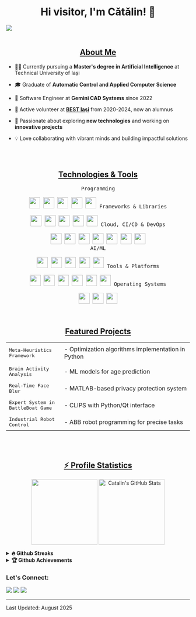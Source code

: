<h1 align="center">Hi visitor, I'm Cătălin! 👋</h1>
<img src="https://user-images.githubusercontent.com/77922144/165688795-9630989c-6bff-4756-9d73-c8d031f1fd8e.svg"/>
<br><br>

<h2 align="center"><u>About Me</u></h2>
<p align="center">

 - 👨‍🎓 Currently pursuing a **Master's degree in Artificial Intelligence** at Technical University of Iași
 
 - 🎓 Graduate of **Automatic Control and Applied Computer Science**
 
 - 💼 Software Engineer at **Gemini CAD Systems** since 2022
 
 - 🌟 Active volunteer at <a href="https://bestis.ro/">**BEST Iași**</a> from 2020-2024, now an alumnus
 
 - 🌱 Passionate about exploring **new technologies** and working on **innovative projects**
 
 - 💡 Love collaborating with vibrant minds and building impactful solutions

</p>
<br>
<br>

<h2 align="center"><u>Technologies & Tools</u></h2>
<p align="center">
  <kbd>
  <kbd>Programming</kbd><br><br>
    <img width="30px" src="https://cdn.jsdelivr.net/gh/devicons/devicon/icons/cplusplus/cplusplus-original.svg" />
    <img width="30px" src="https://cdn.jsdelivr.net/gh/devicons/devicon/icons/rust/rust-original.svg" />
    <img width="30px" src="https://cdn.jsdelivr.net/gh/devicons/devicon/icons/python/python-original.svg" />
    <img width="30px" src="https://cdn.jsdelivr.net/gh/devicons/devicon/icons/java/java-original.svg" />
    <img width="30px" src="https://cdn.jsdelivr.net/gh/devicons/devicon/icons/matlab/matlab-original.svg" />
  </kbd>
  <kbd>
  <kbd>Frameworks & Libraries</kbd><br><br>
    <img width="30px" src="https://cdn.jsdelivr.net/gh/devicons/devicon/icons/qt/qt-original.svg" />
    <img width="30px" src="https://cdn.jsdelivr.net/gh/devicons/devicon/icons/react/react-original.svg" />
    <img width="30px" src="https://cdn.jsdelivr.net/gh/devicons/devicon/icons/flask/flask-original.svg" />
    <img width="30px" src="https://cdn.jsdelivr.net/gh/devicons/devicon/icons/opencv/opencv-original.svg" />
    <img width="30px" src="https://cdn.jsdelivr.net/gh/devicons/devicon/icons/hadoop/hadoop-original.svg" />
  </kbd>
  <kbd>
  <kbd>Cloud, CI/CD & DevOps</kbd><br><br>
    <img width="30px" src="https://cdn.jsdelivr.net/gh/devicons/devicon/icons/docker/docker-original.svg" />
    <img width="30px" src="https://cdn.jsdelivr.net/gh/devicons/devicon/icons/amazonwebservices/amazonwebservices-original.svg" />
    <img width="30px" src="https://cdn.jsdelivr.net/gh/devicons/devicon/icons/firebase/firebase-plain.svg" />
    <img width="30px" src="https://cdn.jsdelivr.net/gh/devicons/devicon/icons/jenkins/jenkins-original.svg" />
    <img width="30px" src="https://cdn.jsdelivr.net/gh/devicons/devicon/icons/vercel/vercel-original.svg" />
    <img width="30px" src="https://cdn.jsdelivr.net/gh/devicons/devicon/icons/git/git-original.svg" />
    <img width="30px" src="https://cdn.jsdelivr.net/gh/devicons/devicon/icons/gitlab/gitlab-original.svg" />
  </kbd>
  <br>
  <kbd>
  <kbd>AI/ML</kbd><br><br>
    <img width="30px" src="https://cdn.jsdelivr.net/gh/devicons/devicon/icons/pytorch/pytorch-original.svg" />
    <img width="30px" src="https://cdn.jsdelivr.net/gh/devicons/devicon/icons/tensorflow/tensorflow-original.svg" />
    <img width="30px" src="https://cdn.jsdelivr.net/gh/devicons/devicon/icons/scikitlearn/scikitlearn-original.svg" />
    <img width="30px" src="https://cdn.jsdelivr.net/gh/devicons/devicon/icons/numpy/numpy-original.svg" />
    <img width="30px" src="https://cdn.jsdelivr.net/gh/devicons/devicon/icons/pandas/pandas-original.svg" />
  </kbd>
  <kbd>
  <kbd>Tools & Platforms</kbd><br><br>
    <img width="30px" src="https://cdn.jsdelivr.net/gh/devicons/devicon/icons/vscode/vscode-original.svg" />
    <img width="30px" src="https://cdn.jsdelivr.net/gh/devicons/devicon/icons/jupyter/jupyter-original.svg" />
    <img width="30px" src="https://cdn.jsdelivr.net/gh/devicons/devicon/icons/googlecolab/googlecolab-original.svg" />
    <img width="30px" src="https://cdn.jsdelivr.net/gh/devicons/devicon/icons/jira/jira-original.svg" />
    <img width="30px" src="https://cdn.jsdelivr.net/gh/devicons/devicon/icons/wordpress/wordpress-original.svg" />
    <img width="30px" src="https://cdn.jsdelivr.net/gh/devicons/devicon/icons/filezilla/filezilla-plain.svg" />
  </kbd>
  <kbd>
  <kbd>Operating Systems</kbd><br><br>
    <img width="30px" src="https://cdn.jsdelivr.net/gh/devicons/devicon/icons/linux/linux-original.svg" />
    <img width="30px" src="https://cdn.jsdelivr.net/gh/devicons/devicon/icons/windows8/windows8-original.svg" />
    <img width="30px" src="https://cdn.jsdelivr.net/gh/devicons/devicon/icons/apple/apple-original.svg" />
  </kbd>
</p>

<br>

<h2 align="center"><u>Featured Projects</u></h2>
<p align="center">
  <table align="center" style="border-collapse: collapse; border: none; width: 100%;">
    <tr>
      <td align="left" style="border: none; padding: 8px; width: 30%;">
        <kbd>Meta-Heuristics Framework</kbd>
      </td>
      <td align="left" style="border: none; padding: 8px; width: 70%;">
        - Optimization algorithms implementation in Python
      </td>
    </tr>
   <tr>
      <td align="left" style="border: none; padding: 8px; width: 30%;">
        <kbd>Brain Activity Analysis</kbd>
      </td>
      <td align="left" style="border: none; padding: 8px; width: 70%;">
        - ML models for age prediction
      </td>
    </tr>
    <tr>
      <td align="left" style="border: none; padding: 8px; width: 30%;">
        <kbd>Real-Time Face Blur</kbd>
      </td>
      <td align="left" style="border: none; padding: 8px; width: 70%;">
        - MATLAB-based privacy protection system
      </td>
    </tr>
    <tr>
      <td align="left" style="border: none; padding: 8px; width: 30%;">
        <kbd>Expert System in BattleBoat Game</kbd>
      </td>
      <td align="left" style="border: none; padding: 8px; width: 70%;">
        - CLIPS with Python/Qt interface
      </td>
    </tr>
    <tr>
      <td align="left" style="border: none; padding: 8px; width: 30%;">
        <kbd>Industrial Robot Control</kbd>
      </td>
      <td align="left" style="border: none; padding: 8px; width: 70%;">
        - ABB robot programming for precise tasks
      </td>
    </tr>    
  </table>
</p>
<br>
<br>

<h2 align="center"><u>⚡ Profile Statistics</u></h2>
<p align="center">
<img align="center" height="180em" src="https://github-readme-stats.vercel.app/api/top-langs/?username=CatalinButacu&layout=compact&theme=dracula">
<img align="center" height="180em" alt="Catalin's GitHub Stats" src="https://github-readme-stats.vercel.app/api?username=CatalinButacu&theme=dracula" />
 
<details>
 <summary><b>🔥 Github Streaks</b></summary>
 <p align="center"><img src="https://github-readme-streak-stats.herokuapp.com/?user=CatalinButacu"/></p>
</details>

<details>
 <summary><b>🏆 Github Achievements</b></summary>
 <p align="center"><img src="https://github-profile-trophy.vercel.app/?username=CatalinButacu&margin-w=5"/></p>
</details>

</p>

### Let's Connect:

<a href="https://github.com/CatalinButacu" target="_blank"><img src="https://img.shields.io/badge/Github-CatalinButacu-green?style=for-the-badge&logo=github"></a>
<a href="https://www.linkedin.com/in/catalin-butacu/" target="_blank"><img src="https://img.shields.io/badge/LinkedIn-Catalin-blue?style=for-the-badge&logo=linkedin"></a>
<a href="mailto:butacu.catalin@yahoo.com" target="_blank"><img src="https://img.shields.io/badge/Email-butacu.catalin@yahoo.com-red?style=for-the-badge&logo=yahoo"></a>

------

Last Updated: August 2025
